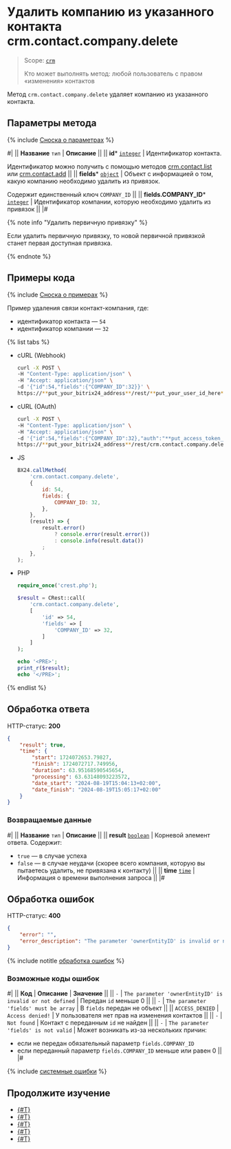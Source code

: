 # Удалить компанию из указанного контакта crm.contact.company.delete

> Scope: [`crm`](../../../scopes/permissions.md)
>
> Кто может выполнять метод: любой пользователь с правом «изменения» контактов

Метод `crm.contact.company.delete` удаляет компанию из указанного контакта.

## Параметры метода

{% include [Сноска о параметрах](../../../../_includes/required.md) %}

#|
|| **Название**
`тип` | **Описание** ||
|| **id***
[`integer`][1] | Идентификатор контакта.

Идентификатор можно получить с помощью методов [crm.contact.list](../crm-contact-list.md) или [crm.contact.add](../crm-contact-add.md) ||
|| **fields***
[`object`][1] | Объект с информацией о том, какую компанию необходимо удалить из привязок.

Содержит единственный ключ `COMPANY_ID` ||
|| **fields.COMPANY_ID***
[`integer`][1] | Идентификатор компании, которую необходимо удалить из привязок ||
|#

{% note info "Удалить первичную привязку" %}

Если удалить первичную привязку, то новой первичной привязкой станет первая доступная привязка.

{% endnote %}

## Примеры кода

{% include [Сноска о примерах](../../../../_includes/examples.md) %}

Пример удаления связи контакт-компания, где:
- идентификатор контакта — `54`
- идентификатор компании — `32`

{% list tabs %}

- cURL (Webhook)

    ```bash
    curl -X POST \
    -H "Content-Type: application/json" \
    -H "Accept: application/json" \
    -d '{"id":54,"fields":{"COMPANY_ID":32}}' \
    https://**put_your_bitrix24_address**/rest/**put_your_user_id_here**/**put_your_webbhook_here**/crm.contact.company.delete
    ```

- cURL (OAuth)

    ```bash
    curl -X POST \
    -H "Content-Type: application/json" \
    -H "Accept: application/json" \
    -d '{"id":54,"fields":{"COMPANY_ID":32},"auth":"**put_access_token_here**"}' \
    https://**put_your_bitrix24_address**/rest/crm.contact.company.delete
    ```

- JS

    ```js
    BX24.callMethod(
        'crm.contact.company.delete',
        {
            id: 54,
            fields: {
                COMPANY_ID: 32,
            },
        },
        (result) => {
            result.error()
                ? console.error(result.error())
                : console.info(result.data())
            ;
        },
    );
    ```

- PHP

    ```php
    require_once('crest.php');

    $result = CRest::call(
        'crm.contact.company.delete',
        [
            'id' => 54,
            'fields' => [
                'COMPANY_ID' => 32,
            ]
        ]
    );

    echo '<PRE>';
    print_r($result);
    echo '</PRE>';
    ```

{% endlist %}

## Обработка ответа

HTTP-статус: **200**

```json
{
    "result": true,
    "time": {
        "start": 1724072653.79827,
        "finish": 1724072717.749956,
        "duration": 63.95168590545654,
        "processing": 63.63148093223572,
        "date_start": "2024-08-19T15:04:13+02:00",
        "date_finish": "2024-08-19T15:05:17+02:00"
    }
}
```

### Возвращаемые данные

#|
|| **Название**
`тип` | **Описание** ||
|| **result**
[`boolean`][1] | Корневой элемент ответа. Содержит:
- `true` — в случае успеха
- `false` — в случае неудачи (скорее всего компания, которую вы пытаетесь удалить, не привязана к контакту)
||
|| **time**
[`time`][1] | Информация о времени выполнения запроса ||
|#

## Обработка ошибок

HTTP-статус: **400**

```json
{
    "error": "",
    "error_description": "The parameter 'ownerEntityID' is invalid or not defined."
}
```

{% include notitle [обработка ошибок](../../../../_includes/error-info.md) %}

### Возможные коды ошибок

#|
|| **Код** | **Описание** | **Значение** ||
|| `-`     | `The parameter 'ownerEntityID' is invalid or not defined` | Передан `id` меньше 0 ||
|| `-`     | `The parameter 'fields' must be array` | В `fields` передан не объект ||
|| `ACCESS_DENIED` | `Access denied!` | У пользователя нет прав на изменения контактов ||
|| `-`     | `Not found` | Контакт с переданным `id` не найден ||
|| `-`     | `The parameter 'fields' is not valid` | Может возникать из-за нескольких причин:
- если не передан обязательный параметр `fields.COMPANY_ID`
- если переданный параметр `fields.COMPANY_ID` меньше или равен 0 ||
|#

{% include [системные ошибки](../../../../_includes/system-errors.md) %}

## Продолжите изучение

- [{#T}](./crm-contact-company-add.md)
- [{#T}](./crm-contact-company-fields.md)
- [{#T}](./crm-contact-company-items-get.md)
- [{#T}](./crm-contact-company-items-set.md)
- [{#T}](./crm-contact-company-items-delete.md)

[1]: ../../../data-types.md
